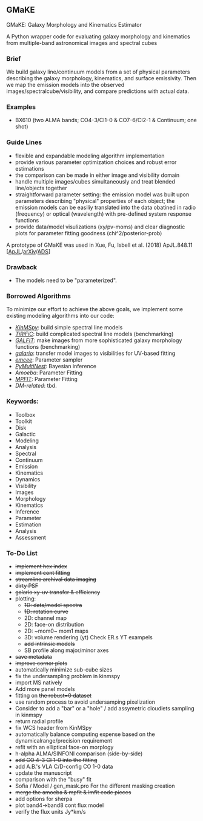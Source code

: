 ## GMaKE

GMaKE: Galaxy Morphology and Kinematics Estimator

A Python wrapper code for evaluating galaxy morphology and kinematics from multiple-band astronomical images and spectral cubes

### Brief

We build galaxy line/continuum models from a set of physical parameters describing the galaxy morphology, kinematics, and surface emissivity. Then we map the emission models into the observed images/spectralcube/visibility, and compare predictions with actual data.

### Examples

+ BX610 (two ALMA bands; CO4-3/CI1-0 & CO7-6/CI2-1 & Continuum; one shot)

### Guide Lines

+ flexible and expandable modeling algorithm implementation
+ provide various parameter optimization choices and robust error estimations
+ the comparison can be made in either image and visibility domain
+ handle multiple images/cubes simultaneously and treat blended line/objects together
+ straightforward parameter setting: the emission model was built upon parameters describing "physical" properties of each object; the emission models can be easiliy translated into the data obatined in radio (frequency) or optical (wavelength) with pre-defined system response functions
+ provide data/model visulizations (xy/pv-moms) and clear diagnostic plots for parameter fitting goodness (chi^2/posterior-prob)

A prototype of GMaKE was used in Xue, Fu, Isbell et al. (2018) ApJL.848.11 [[ApJL](http://iopscience.iop.org/article/10.3847/2041-8213/aad9a9)/[arXiv](http://arxiv.org/abs/1807.04291)/[ADS](http://adsabs.harvard.edu/abs/2018ApJ...864L..11X)]

### Drawback

+ The models need to be "parameterized".

### Borrowed Algorithms

To minimize our effort to achieve the above goals, we implement some existing modeling algorithms into our code:

+ *[KinMSpy](https://github.com/TimothyADavis/KinMSpy)*:      build simple spectral line models
+ *[TiRiFiC](http://gigjozsa.github.io/tirific/)*:     build complicated spectral line models (benchmarking)
+ *[GALFIT](https://users.obs.carnegiescience.edu/peng/work/galfit/galfit.html)*:    make images from more sophisticated galaxy morphology functions (benchmarking)
+ *[galario](https://github.com/mtazzari/galario)*:    transfer model images to visibilities for UV-based fitting
+ *[emcee](https://emcee.readthedocs.io/en/stable/)*: Parameter sampler
+ *[PyMultiNest](https://github.com/JohannesBuchner/PyMultiNest)*: Bayesian inference
+ *Amoeba*: Parameter Fitting
+ *[MPFIT](http://cars9.uchicago.edu/software/python/mpfit.html)*: Parameter Fitting
+ *DM-related*:        tbd.


### Keywords:

+ Toolbox
+ Toolkit
+ Disk
+ Galactic
+ Modeling
+ Analysis
+ Spectral
+ Continuum
+ Emission
+ Kinematics
+ Dynamics
+ Visibility
+ Images
+ Morphology
+ Kinematics
+ Inference
+ Parameter
+ Estimation
+ Analysis
+ Assessment

### To-Do List

+ ~~implement hex index~~
+ ~~implement cont fitting~~
+ ~~streamline archival data imaging~~
+ ~~dirty PSF~~
+ ~~galario xy-uv transfer & efficiency~~
+ plotting: 
	- ~~1D: data/model spectra~~
	- ~~1D: rotation curve~~
	- 2D: channel map
	- 2D: face-on distribution
	- 2D: ~mom0~ mom1 maps
	- 3D: volume rendering (yt) Check ER.s YT exampels
	- ~~add intrinsic models~~
	- SB profile along major/minor axes
+ ~~save metadata~~
+ ~~improve corner plots~~
+ automatically minimize sub-cube sizes
+ fix the undersampling problem in kinmspy
+ import MS natively
+ Add more panel models
+ fitting on ~~the robust=0 dataset~~
+ use random process to avoid undersamping pixelization
+ Consider to add a "bar" or a "hole" / add assymetric cloudlets sampling in kinmspy
+ return radial profile
+ fix WCS header from KinMSpy
+ automatically balance computing expense based on the dynamicalrange/precision requirement
+ refit with an elliptical face-on morplogy 
+ h-alpha ALMA/SINFONI comparison (side-by-side)
+ ~~add CO 4-3 CI 1-0 into the fitting~~
+ add A.B.'s VLA C/D-config CO 1-0 data
+ update the manuscript
+ comparison with the "busy" fit
+ Sofia / Model / gen_mask.pro For the different masking creation 
+ ~~merge the amoeba & mpfit & lmfit code pieces~~
+ add options for sherpa
+ plot band4->band8 cont flux model
+ verify the flux units Jy*km/s
